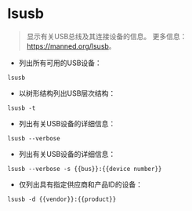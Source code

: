 # lsusb

> 显示有关USB总线及其连接设备的信息。
> 更多信息：<https://manned.org/lsusb>。

- 列出所有可用的USB设备：

`lsusb`

- 以树形结构列出USB层次结构：

`lsusb -t`

- 列出有关USB设备的详细信息：

`lsusb --verbose`

- 列出有关USB设备的详细信息：

`lsusb --verbose -s {{bus}}:{{device number}}`

- 仅列出具有指定供应商和产品ID的设备：

`lsusb -d {{vendor}}:{{product}}`
